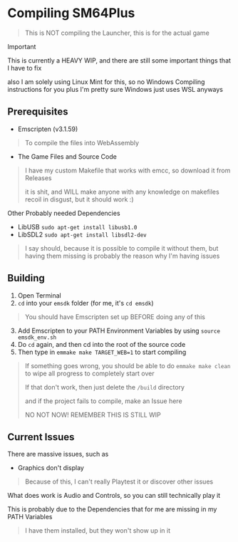 # Compiling SM64Plus

> This is NOT compiling the Launcher, this is for the actual game

> [!IMPORTANT]
> This is currently a HEAVY WIP, and there are still some important things that I have to fix
>
> also I am solely using Linux Mint for this, so no Windows Compiling instructions for you
> plus I'm pretty sure Windows just uses WSL anyways

## Prerequisites

- Emscripten (v3.1.59)
> To compile the files into WebAssembly
- The Game Files and Source Code
> I have my custom Makefile that works with emcc, so download it from Releases
> 
> it is shit, and WILL make anyone with any knowledge on makefiles recoil in disgust, but it should work :)

Other Probably needed Dependencies

- LibUSB        ```sudo apt-get install libusb1.0```
- LibSDL2       ```sudo apt-get install libsdl2-dev```
> I say should, because it is possible to compile it without them, but having them missing is probably the reason why I'm having issues

## Building

1. Open Terminal
2. ```cd``` into your ```emsdk``` folder (for me, it's ```cd emsdk```)
> You should have Emscripten set up BEFORE doing any of this
3. Add Emscripten to your PATH Environment Variables by using ```source emsdk_env.sh```
4. Do ```cd``` again, and then cd into the root of the source code
5. Then type in ```emmake make TARGET_WEB=1``` to start compiling
> If something goes wrong, you should be able to do ```emmake make clean``` to wipe all progress to completely start over
>
> If that don't work, then just delete the ```/build``` directory
>
> and if the project fails to compile, make an Issue here
>
> NO NOT NOW! REMEMBER THIS IS STILL WIP

## Current Issues
There are massive issues, such as

- Graphics don't display
> Because of this, I can't really Playtest it or discover other issues

What does work is Audio and Controls, so you can still technically play it

This is probably due to the Dependencies that for me are missing in my PATH Variables
> I have them installed, but they won't show up in it
